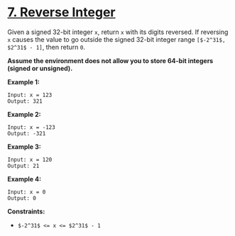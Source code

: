 # [7. Reverse Integer](https://leetcode.com/problems/reverse-integer/)

Given a signed 32-bit integer `x`, return `x` with its digits reversed. If reversing `x` causes the value to go outside the signed 32-bit integer range `[$-2^31$, $2^31$ - 1]`, then return `0`.

**Assume the environment does not allow you to store 64-bit integers (signed or unsigned).**

**Example 1:**

    Input: x = 123
    Output: 321

**Example 2:**

    Input: x = -123
    Output: -321

**Example 3:**

    Input: x = 120
    Output: 21

**Example 4:**

    Input: x = 0
    Output: 0

**Constraints:**

- `$-2^31$ <= x <= $2^31$ - 1`
